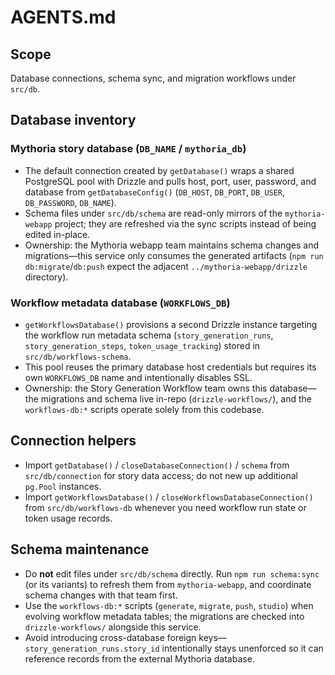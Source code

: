 # AGENTS.md

## Scope
Database connections, schema sync, and migration workflows under `src/db`.

## Database inventory
### Mythoria story database (`DB_NAME` / `mythoria_db`)
- The default connection created by `getDatabase()` wraps a shared PostgreSQL pool with Drizzle and pulls host, port, user, password, and database from `getDatabaseConfig()` (`DB_HOST`, `DB_PORT`, `DB_USER`, `DB_PASSWORD`, `DB_NAME`).
- Schema files under `src/db/schema` are read-only mirrors of the `mythoria-webapp` project; they are refreshed via the sync scripts instead of being edited in-place.
- Ownership: the Mythoria webapp team maintains schema changes and migrations—this service only consumes the generated artifacts (`npm run db:migrate`/`db:push` expect the adjacent `../mythoria-webapp/drizzle` directory).

### Workflow metadata database (`WORKFLOWS_DB`)
- `getWorkflowsDatabase()` provisions a second Drizzle instance targeting the workflow run metadata schema (`story_generation_runs`, `story_generation_steps`, `token_usage_tracking`) stored in `src/db/workflows-schema`.
- This pool reuses the primary database host credentials but requires its own `WORKFLOWS_DB` name and intentionally disables SSL.
- Ownership: the Story Generation Workflow team owns this database—the migrations and schema live in-repo (`drizzle-workflows/`), and the `workflows-db:*` scripts operate solely from this codebase.

## Connection helpers
- Import `getDatabase()` / `closeDatabaseConnection()` / `schema` from `src/db/connection` for story data access; do not new up additional `pg.Pool` instances.
- Import `getWorkflowsDatabase()` / `closeWorkflowsDatabaseConnection()` from `src/db/workflows-db` whenever you need workflow run state or token usage records.

## Schema maintenance
- Do **not** edit files under `src/db/schema` directly. Run `npm run schema:sync` (or its variants) to refresh them from `mythoria-webapp`, and coordinate schema changes with that team first.
- Use the `workflows-db:*` scripts (`generate`, `migrate`, `push`, `studio`) when evolving workflow metadata tables; the migrations are checked into `drizzle-workflows/` alongside this service.
- Avoid introducing cross-database foreign keys—`story_generation_runs.story_id` intentionally stays unenforced so it can reference records from the external Mythoria database.
